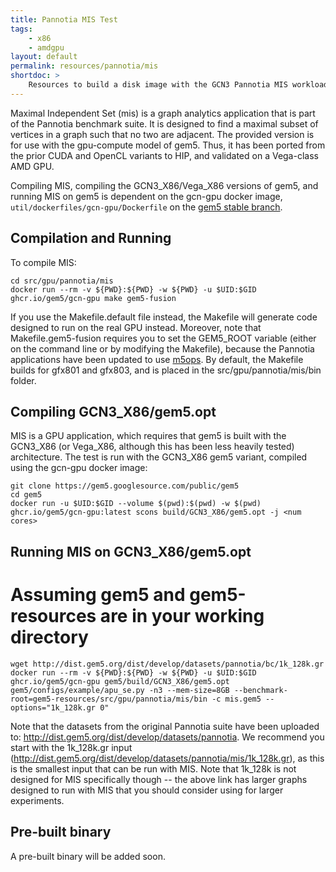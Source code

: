 ```yaml
---
title: Pannotia MIS Test
tags:
    - x86
    - amdgpu
layout: default
permalink: resources/pannotia/mis
shortdoc: >
    Resources to build a disk image with the GCN3 Pannotia MIS workload.
---
```


Maximal Independent Set (mis) is a graph analytics application that is part of the Pannotia benchmark suite.  It is designed to find a maximal subset of vertices in a graph such that no two are adjacent.  The provided version is for use with the gpu-compute model of gem5.  Thus, it has been ported from the prior CUDA and OpenCL variants to HIP, and validated on a Vega-class AMD GPU.

Compiling MIS, compiling the GCN3_X86/Vega_X86 versions of gem5, and running MIS on gem5 is dependent on the gcn-gpu docker image, `util/dockerfiles/gcn-gpu/Dockerfile` on the [gem5 stable branch](https://gem5.googlesource.com/public/gem5/+/refs/heads/stable).

## Compilation and Running

To compile MIS:

```
cd src/gpu/pannotia/mis
docker run --rm -v ${PWD}:${PWD} -w ${PWD} -u $UID:$GID ghcr.io/gem5/gcn-gpu make gem5-fusion
```

If you use the Makefile.default file instead, the Makefile will generate code designed to run on the real GPU instead.  Moreover, note that Makefile.gem5-fusion requires you to set the GEM5_ROOT variable (either on the command line or by modifying the Makefile), because the Pannotia applications have been updated to use [m5ops](https://www.gem5.org/documentation/general_docs/m5ops/).  By default, the Makefile builds for gfx801 and gfx803, and is placed in the src/gpu/pannotia/mis/bin folder.

## Compiling GCN3_X86/gem5.opt

MIS is a GPU application, which requires that gem5 is built with the GCN3_X86 (or Vega_X86, although this has been less heavily tested) architecture.   The test is run with the GCN3_X86 gem5 variant, compiled using the gcn-gpu docker image:

```
git clone https://gem5.googlesource.com/public/gem5
cd gem5
docker run -u $UID:$GID --volume $(pwd):$(pwd) -w $(pwd) ghcr.io/gem5/gcn-gpu:latest scons build/GCN3_X86/gem5.opt -j <num cores>
```

## Running MIS on GCN3_X86/gem5.opt

# Assuming gem5 and gem5-resources are in your working directory
```
wget http://dist.gem5.org/dist/develop/datasets/pannotia/bc/1k_128k.gr
docker run --rm -v ${PWD}:${PWD} -w ${PWD} -u $UID:$GID ghcr.io/gem5/gcn-gpu gem5/build/GCN3_X86/gem5.opt gem5/configs/example/apu_se.py -n3 --mem-size=8GB --benchmark-root=gem5-resources/src/gpu/pannotia/mis/bin -c mis.gem5 --options="1k_128k.gr 0"
```

Note that the datasets from the original Pannotia suite have been uploaded to: <http://dist.gem5.org/dist/develop/datasets/pannotia>.  We recommend you start with the 1k_128k.gr input (<http://dist.gem5.org/dist/develop/datasets/pannotia/mis/1k_128k.gr>), as this is the smallest input that can be run with MIS.  Note that 1k_128k is not designed for MIS specifically though -- the above link has larger graphs designed to run with MIS that you should consider using for larger experiments.

## Pre-built binary

A pre-built binary will be added soon.
